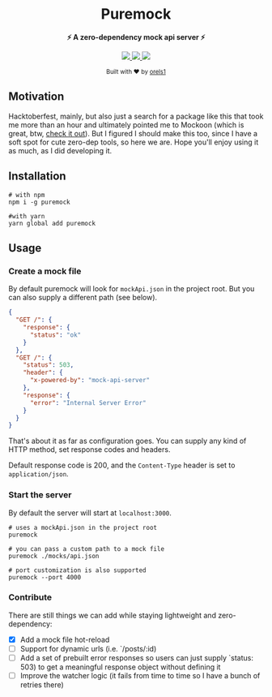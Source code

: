 <h1 align="center">Puremock</h1>
<p align="center">
  <strong>⚡️ A zero-dependency mock api server ⚡️</strong><br />
</p>

<p align="center">
  <a href="https://www.npmjs.com/package/puremock">
    <img src="https://img.shields.io/npm/v/puremock.svg?style=flat-square" />
  </a>
  <a href="https://www.npmjs.com/package/puremock">
    <img src="https://img.shields.io/npm/dm/puremock.svg?style=flat-square" />
  </a>
  <img src="https://img.shields.io/badge/zero-dependencies-blue.svg?style=flat-square" />
</p>

<p align="center">
  <sub>Built with ❤︎ by
  <a href="https://twitter.com/orels1_">orels1</a>
  </sub>
</p>

## Motivation

Hacktoberfest, mainly, but also just a search for a package like this that took me more than an hour and ultimately pointed me to Mockoon (which is great, btw, [check it out](https://mockoon.com/)). But I figured I should make this too, since I have a soft spot for cute zero-dep tools, so here we are. Hope you'll enjoy using it as much, as I did developing it.

## Installation

```shell
# with npm
npm i -g puremock

#with yarn
yarn global add puremock
```

## Usage

### Create a mock file

By default puremock will look for `mockApi.json` in the project root. But you can also supply a different path (see below).

```json
{
  "GET /": {
    "response": {
      "status": "ok"
    }
  },
  "GET /": {
    "status": 503,
    "header": {
      "x-powered-by": "mock-api-server"
    },
    "response": {
      "error": "Internal Server Error"
    }
  }
}
```

That's about it as far as configuration goes. You can supply any kind of HTTP method, set response codes and headers.

Default response code is 200, and the `Content-Type` header is set to `application/json`.

### Start the server

By default the server will start at `localhost:3000`.

```shell
# uses a mockApi.json in the project root
puremock

# you can pass a custom path to a mock file
puremock ./mocks/api.json

# port customization is also supported
puremock --port 4000
```

### Contribute

There are still things we can add while staying lightweight and zero-dependency:

- [x] Add a mock file hot-reload
- [ ] Support for dynamic urls (i.e. `/posts/:id)
- [ ] Add a set of prebuilt error responses so users can just supply `status: 503) to get a meaningful response object without defining it
- [ ] Improve the watcher logic (it fails from time to time so I have a bunch of retries there)
